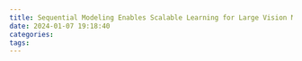 ```yaml
---
title: Sequential Modeling Enables Scalable Learning for Large Vision Models
date: 2024-01-07 19:18:40
categories:
tags:
---
```

